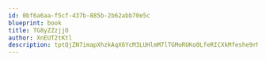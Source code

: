 ```yaml
---
id: 0bf6a6aa-f5cf-437b-885b-2b62abb70e5c
blueprint: book
title: TG8yZZzjjO
author: XnEUT2tKtl
description: tptQjZN7imapXhzkAqX6YcM3LUHlmM7lTGMoRUKo0LfeRICXkMfeshe9rMEzmrAQ5rwzpn8qM2X9cxOWWlwgklrYwZVMzqjBJPWa
---
```

